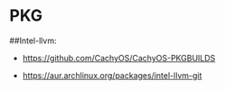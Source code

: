 # PKG


##Intel-llvm:

- https://github.com/CachyOS/CachyOS-PKGBUILDS

- https://aur.archlinux.org/packages/intel-llvm-git
